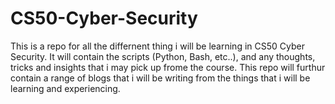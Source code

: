 # CS50-Cyber-Security
This is a repo for all the differnent thing i will be learning in CS50 Cyber Security.
It will contain the scripts (Python, Bash, etc..), and any thoughts, tricks and insights that i may pick up frome the course.
This repo will furthur contain a range of blogs that i will be writing from the things that i will be learning and experiencing.
